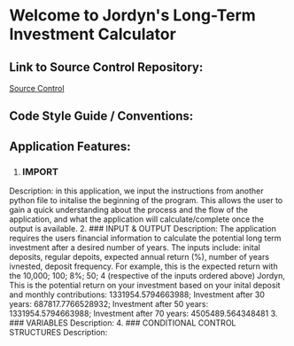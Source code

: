 # Welcome to Jordyn's Long-Term Investment Calculator 
## Link to Source Control Repository:
[Source Control](https://github.com/JanzenCode/JordynSmall_T1A3)
## Code Style Guide / Conventions:

## Application Features:
1. ### IMPORT
Description: in this application, we input the instructions from another python file to initalise the beginning of the program.
This allows the user to gain a quick understanding about the process and the flow of the application, and what the application will calculate/complete once the output is available.
2. ### INPUT & OUTPUT
Description: The application requires the users financial information to calculate the potential long term investment after a desired number of years.
The inputs include: inital deposits, regular depoits, expected annual return (%), number of years ivnested, deposit frequency. 
For example, 
    this is the expected return with the 10,000; 100; 8%; 50; 4 (respective of the inputs ordered above)
Jordyn, This is the potential return on your investment based on your inital deposit and monthly contributions: 1331954.5794663988;
Investment after 30 years: 687817.7766528932;
Investment after 50 years: 1331954.5794663988;
Investment after 70 years: 4505489.564348481
3. ### VARIABLES 
Description:
4. ### CONDITIONAL CONTROL STRUCTURES 
Description:


